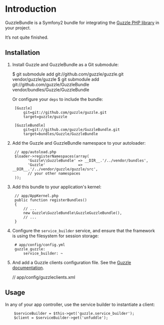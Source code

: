 Introduction 
============
GuzzleBundle is a Symfony2 bundle for integrating the [Guzzle PHP library](http://github.com/guzzle/guzzle) in your project.

It’s not quite finished.


Installation
------------
  1. Install Guzzle and GuzzleBundle as a Git submodule:

	  $ git submodule add git://github.com/guzzle/guzzle.git vendor/guzzle/guzzle
          $ git submodule add git://github.com/guzzle/GuzzleBundle vendor/bundles/Guzzle/GuzzleBundle

     Or configure your ``deps`` to include the bundle:

          [Guzzle]
              git=git://github.com/guzzle/guzzle.git
              target=guzzle/guzzle

          [GuzzleBundle]
              git=git://github.com/guzzle/GuzzleBundle.git
              target=bundles/Guzzle/GuzzleBundle


  2. Add the Guzzle and GuzzleBundle namespace to your autoloader:

          // app/autoload.php
          $loader->registerNamespaces(array(
                'Guzzle\\GuzzleBundle' => __DIR__.'/../vendor/bundles',
                'Guzzle'               => __DIR__.'/../vendor/guzzle/guzzle/src',
                // your other namespaces
          ));

  3. Add this bundle to your application's kernel:

          // app/AppKernel.php
          public function registerBundles()
          {
              // ...
              new Guzzle\GuzzleBundle\GuzzleGuzzleBundle(),
              // ...
          }

  4. Configure the `service_builder` service, and ensure that the framework is using the filesystem for session storage:

          # app/config/config.yml
          guzzle_guzzle:
              service_builder: ~


  5. And add a Guzzle clients configuration file. See the [Guzzle documentation](http://guzzlephp.org/tour/using_services.html#sourcing-data-from-xml).
        
        // app/config/guzzleclients.xml
        <?xml version="1.0" ?>
        <guzzle>
            <clients>
                <!-- Abstract service to store AWS account credentials -->
                <client name="abstract.aws">
                    <param name="access_key" value="12345" />
                    <param name="secret_key" value="abcd" />
                </client>
                <!-- Amazon S3 client that extends the abstract client -->
                <client name="s3" classs="Guzzle.Aws.S3.S3Client" extends="abstract.aws">
                    <param name="devpay_product_token" value="XYZ" />
                    <param name="devpay_user_token" value="123" />
                </client>
                <client name="simple_db" class="Guzzle.Aws.SimpleDb.SimpleDbClient" extends="abstract.aws" />
                <client name="sqs" class="Guzzle.Aws.Sqs.SqsClient" extends="abstract.aws" />
                <!-- Unfuddle client -->
                <client name="unfuddle" class="Guzzle.Unfuddle.UnfuddleClient">
                    <param name="username" value="test-user" />
                    <param name="password" value="my-password" />
                    <param name="subdomain" value="my-subdomain" />
                </client>
            </clients>
        </guzzle>

Usage
-----

In any of your app controller, use the service builder to instantiate a client:

        $serviceBuilder = $this->get('guzzle.service_builder');
        $client = $serviceBuilder->get('unfuddle');
